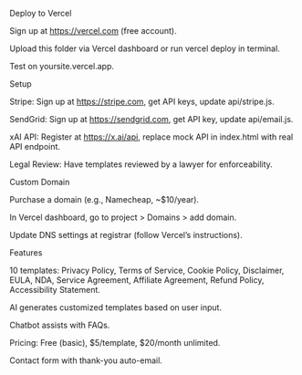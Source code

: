 Deploy to Vercel





Sign up at https://vercel.com (free account).



Upload this folder via Vercel dashboard or run vercel deploy in terminal.



Test on yoursite.vercel.app.

Setup





Stripe: Sign up at https://stripe.com, get API keys, update api/stripe.js.



SendGrid: Sign up at https://sendgrid.com, get API key, update api/email.js.



xAI API: Register at https://x.ai/api, replace mock API in index.html with real API endpoint.



Legal Review: Have templates reviewed by a lawyer for enforceability.

Custom Domain





Purchase a domain (e.g., Namecheap, ~$10/year).



In Vercel dashboard, go to project > Domains > add domain.



Update DNS settings at registrar (follow Vercel’s instructions).

Features





10 templates: Privacy Policy, Terms of Service, Cookie Policy, Disclaimer, EULA, NDA, Service Agreement, Affiliate Agreement, Refund Policy, Accessibility Statement.



AI generates customized templates based on user input.



Chatbot assists with FAQs.



Pricing: Free (basic), $5/template, $20/month unlimited.



Contact form with thank-you auto-email.